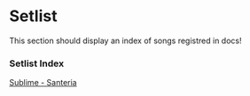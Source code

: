 # Setlist

This section should display an index of songs registred in docs!

### Setlist Index

[Sublime - Santeria](./sublime-santeria.md)